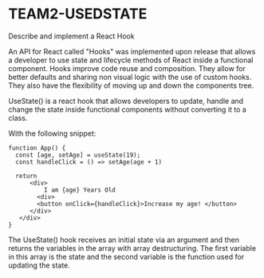 # TEAM2-USEDSTATE

Describe and implement a React Hook

An API for React called "Hooks" was implemented upon release that allows a developer to
use state and lifecycle methods of React inside a functional component.
Hooks improve code reuse and composition. 
They allow for better defaults and sharing non
visual logic with the use of custom hooks.
They also have the flexibility of moving up and down the components tree.

UseState() is a react hook that allows developers to update, handle and change the state inside functional components without converting it to a class.

With the following snippet:

```
function App() {
  const [age, setAge] = useState(19);
  const handleClick = () => setAge(age + 1)

  return 
      <div> 
          I am {age} Years Old 
        <div> 
        <button onClick={handleClick}>Increase my age! </button>
      </div>
   </div>
}
```

The UseState() hook receives an initial state via an argument and then returns the variables in the array with array destructuring. The first variable in this array is the state and the second variable is the function used for updating the state.